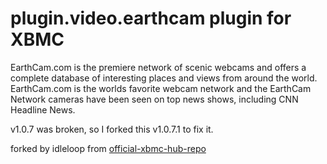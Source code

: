 # plugin.video.earthcam plugin for XBMC

EarthCam.com is the premiere network of scenic webcams and offers a complete database of interesting places and views from around the world. EarthCam.com is the worlds favorite webcam network and the EarthCam Network cameras have been seen on top news shows, including CNN Headline News.

v1.0.7 was broken, so I forked this v1.0.7.1 to fix it.

forked by idleloop from [official-xbmc-hub-repo](http://www.xbmchub.com/forums/official-xbmc-hub-repo/)